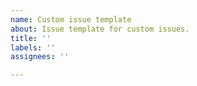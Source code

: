 ```yaml
---
name: Custom issue template
about: Issue template for custom issues.
title: ''
labels: ''
assignees: ''

---
```

